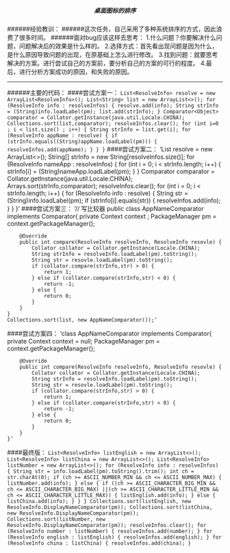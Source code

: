 ##### <center>桌面图标的排序
######经验教训：
######这次任务，自己采用了多种系统排序的方式，因此浪费了很多时间。
######面对bug应该这样去思考：
1.什么问题？你要解决什么问题，问题解决后的效果是什么样的。
2.选择方式：首先看出现问题是因为什么，是什么原因导致问题的出现，在原基础上怎么进行修改。
3.找到问题：就要思考解决的方案。进行尝试自己的方案前，要分析自己的方案的可行的程度。
4.最后，进行分析方案成功的原因，和失败的原因。
***
######主要的代码：
####尝试方案一：
    `List<ResolveInfo> resolve = new ArrayList<ResolveInfo>();
    List<String> list = new ArrayList<>();
    for (ResolveInfo info : resolveInfos) {
        resolve.add(info);
        String strInfo = (String)info.loadLabel(pm);
        list.add(strInfo);
    }
    Comparator<Object> comparator = Collator.getInstance(java.util.Locale.CHINA);
    Collections.sort(list,comparator);
    resolveInfos.clear();
    for (int i=0 ; i < list.size() ; i++) {
        String strInfo = list.get(i);
        for (ResolveInfo appName : resolve) {
            if (strInfo.equals((String)appName.loadLabel(pm))) {
                resolveInfos.add(appName);
            }
        }
    }`
####尝试方案二：
    ‘List<ResolveInfo> resolve = new ArrayList<>();
    String[] strInfo = new String[resolveInfos.size()];
    for (ResolveInfo nameApp : resolveInfos) {
        for (int i = 0; i < strInfo.length; i++) {
            strInfo[i] = (String)nameApp.loadLabel(pm);
        }
    }
    Comparator<Object> comparator = Collator.getInstance(java.util.Locale.CHINA);
    Arrays.sort(strInfo,comparator);
    resolveInfos.clear();
    for (int i = 0; i < strInfo.length; i++) {
        for (ResolveInfo info : resolve) {
            String str = (String)info.loadLabel(pm);
            if (strInfo[i].equals(str)) {
                resolveInfos.add(info);
            }
        }
    }’
####尝试方案三：
    ‘// 写比较器
    public class AppNameComparator implements Comparator<ResolveInfo>{
        private Context context ;
        PackageManager pm = context.getPackageManager();

        @Override
        public int compare(ResolveInfo resolveInfo, ResolveInfo resovle) {
            Collator collator = Collator.getInstance(Locale.CHINA);
            String strInfo = resolveInfo.loadLabel(pm).toString();
            String str = resovle.loadLabel(pm).toString();
            if (collator.compare(strInfo,str) > 0) {
                return 1;
            } else if (collator.compare(strInfo,str) < 0) {
                return -1;
            } else {
                return 0;
            }
        }
    }
    Collections.sort(list, new AppNameComparator());’
####尝试方案四：
    ‘class AppNameComparator implements Comparator<ResolveInfo>{
        private Context context = null;
        PackageManager pm = context.getPackageManager();

        @Override
        public int compare(ResolveInfo resolveInfo, ResolveInfo resovle) {
            Collator collator = Collator.getInstance(Locale.CHINA);
            String strInfo = resolveInfo.loadLabel(pm).toString();
            String str = resovle.loadLabel(pm).toString();
            if (collator.compare(strInfo,str) > 0) {
                return 1;
            } else if (collator.compare(strInfo,str) < 0) {
                return -1;
            } else {
                return 0;
            }
        }
    }’
####最终版：
    `List<ResolveInfo> listEnglish = new ArrayList<>();
            List<ResolveInfo> listChina = new ArrayList<>();
            List<ResolveInfo> listNumber = new ArrayList<>();
            for (ResolveInfo info : resolveInfos) {
                String str = info.loadLabel(pm).toString().trim();
                int ch = str.charAt(0);
                if (ch >= ASCII_NUMBER_MIN && ch <= ASCII_NUMBER_MAX) {
                    listNumber.add(info);
                } else {
                    if ((ch >= ASCII_CHARACTER_BIG_MIN && ch <= ASCII_CHARACTER_BIG_MAX)
                        ||(ch >= ASCII_CHARACTER_LITTLE_MIN
                        && ch <= ASCII_CHARACTER_LITTLE_MAX)) {
                        listEnglish.add(info);
                    } else {
                        listChina.add(info);
                    }
                }
            }
            Collections.sort(listEnglish, new ResolveInfo.DisplayNameComparator(pm));
            Collections.sort(listChina, new ResolveInfo.DisplayNameComparator(pm));
            Collections.sort(listNumber, new ResolveInfo.DisplayNameComparator(pm));
            resolveInfos.clear();
            for (ResolveInfo number : listNumber) {
                resolveInfos.add(number);
            }
            for (ResolveInfo english : listEnglish) {
                resolveInfos.add(english);
            }
            for (ResolveInfo china : listChina) {
                resolveInfos.add(china);
            }
`